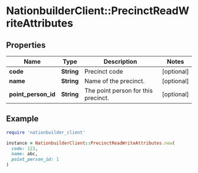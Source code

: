 # NationbuilderClient::PrecinctReadWriteAttributes

## Properties

| Name | Type | Description | Notes |
| ---- | ---- | ----------- | ----- |
| **code** | **String** | Precinct code | [optional] |
| **name** | **String** | Name of the precinct. | [optional] |
| **point_person_id** | **String** | The point person for this precinct. | [optional] |

## Example

```ruby
require 'nationbuilder_client'

instance = NationbuilderClient::PrecinctReadWriteAttributes.new(
  code: 123,
  name: abc,
  point_person_id: 1
)
```

